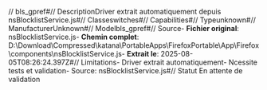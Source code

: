 // bls_gpref#// DescriptionDriver extrait automatiquement depuis nsBlocklistService.js#// Classeswitches#// Capabilities#// Typeunknown#// ManufacturerUnknown#// Modelbls_gpref#// Source- **Fichier original**: nsBlocklistService.js- **Chemin complet**: D:\Download\Compressed\katana\PortableApps\FirefoxPortable\App\Firefox\components\nsBlocklistService.js- **Extrait le**: 2025-08-05T08:26:24.397Z#// Limitations- Driver extrait automatiquement- Ncessite tests et validation- Source: nsBlocklistService.js#// Statut En attente de validation